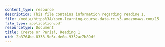 ```yaml
---
content_type: resource
description: This file contains information regarding reading 1.
file: /media/https%3A/open-learning-course-data-rc.s3.amazonaws.com/15-628j-patents-copyrights-and-the-law-of-intellectual-property-spring-2013/2b3764be83335e5cde0a9332ac7b89df_MIT15_628JS13_read01.pdf
file_type: application/pdf
resourcetype: Document
title: Create or Perish, Reading 1
uid: 2b3764be-8333-5e5c-de0a-9332ac7b89df
---
```

